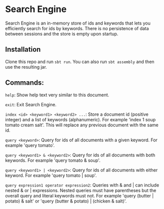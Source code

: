 # Search Engine

Search Engine is an in-memory store of ids and keywords that lets you efficiently search for ids by keywords. There is no persistence of data between sessions and the store is empty upon startup.

## Installation

Clone this repo and run `sbt run`. You can also run `sbt assembly` and then use the resulting jar.

## Commands:

`help`: Show help text very similar to this document.

`exit`: Exit Search Engine.

`index <id> <keyword1> <keyword2> ...`: Store a document id (positive integer) and a list of keywords (alphanumeric). For example 'index 1 soup tomato cream salt'. This will replace any previous document with the same id.

`query <keyword>`: Query for ids of all documents with a given keyword. For example 'query tomato'.

`query <keyword1> & <keyword2>`: Query for ids of all documents with both keywords. For example 'query tomato & soup'.

`query <keyword1> | <keyword2>`: Query for ids of all documents with either keyword. For example 'query tomato | soup'.

`query expression1 operator expression2`: Queries with & and | can include nested & or | expressions. Nested queries must have parentheses but the overall query and literal keywords must not. For example 'query (butter | potato) & salt' or 'query (butter & potato) | (chicken & salt)'.